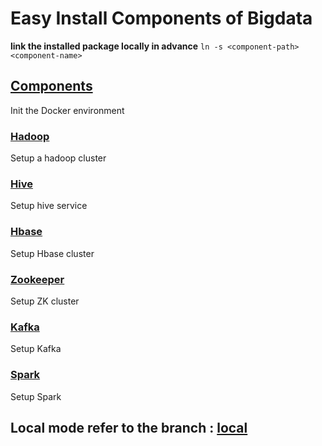 # Easy Install Components of Bigdata

**link the installed package locally in advance**
`ln -s <component-path> <component-name> `


## [Components](./components/README.md)
Init the Docker environment
### [Hadoop](./components/hadoop/README.md)
Setup a hadoop cluster
### [Hive](./components/hive/README.md)
Setup hive service
### [Hbase](./components/hbase/README.md)
Setup Hbase cluster

### [Zookeeper](./components/zookeeper/README.md) 
Setup ZK cluster
### [Kafka](./components/kafka/README.md) 
Setup Kafka
### [Spark](./components/spark/README.md) 
Setup Spark

## Local mode refer to the branch : [local](https://github.com/iceqiw/EasyBigdata/tree/local) 
